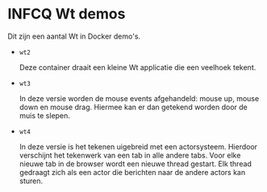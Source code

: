 # INFCQ Wt demos

Dit zijn een aantal Wt in Docker demo's.

* `wt2`

    Deze container draait een kleine Wt applicatie die een veelhoek tekent.

* `wt3`

    In deze versie worden de mouse events afgehandeld: mouse up, mouse down en mouse drag.
    Hiermee kan er dan getekend worden door de muis te slepen.

* `wt4`

    In deze versie is het tekenen uigebreid met een actorsysteem.
    Hierdoor verschijnt het tekenwerk van een tab in alle andere tabs.
    Voor elke nieuwe tab in de browser wordt een nieuwe thread gestart. Elk
    thread gedraagt zich als een actor die berichten naar de andere actors kan sturen.



